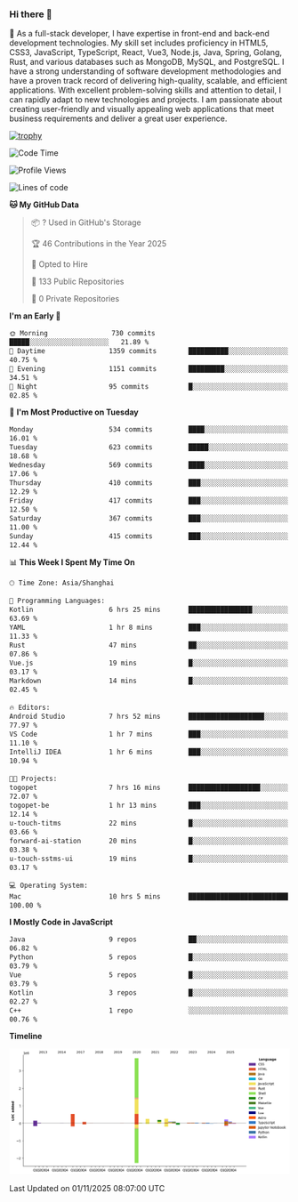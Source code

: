 ### Hi there 👋

🌱 As a full-stack developer, I have expertise in front-end and back-end development technologies. My skill set includes proficiency in HTML5, CSS3, JavaScript, TypeScript, React, Vue3, Node.js, Java, Spring, Golang, Rust, and various databases such as MongoDB, MySQL, and PostgreSQL. I have a strong understanding of software development methodologies and have a proven track record of delivering high-quality, scalable, and efficient applications. With excellent problem-solving skills and attention to detail, I can rapidly adapt to new technologies and projects. I am passionate about creating user-friendly and visually appealing web applications that meet business requirements and deliver a great user experience.

[![trophy](https://github-profile-trophy.vercel.app/?username=elton&rank=SECRET,SSS,SS,S,AAA,AA,A&theme=onedark&no-frame=true&margin-w=10)](https://github.com/ryo-ma/github-profile-trophy)

<!--START_SECTION:waka-->
![Code Time](http://img.shields.io/badge/Code%20Time-2%2C025%20hrs%2043%20mins-blue)

![Profile Views](http://img.shields.io/badge/Profile%20Views-1-blue)

![Lines of code](https://img.shields.io/badge/From%20Hello%20World%20I%27ve%20Written-5.9%20million%20lines%20of%20code-blue)

**🐱 My GitHub Data** 

> 📦 ? Used in GitHub's Storage 
 > 
> 🏆 46 Contributions in the Year 2025
 > 
> 💼 Opted to Hire
 > 
> 📜 133 Public Repositories 
 > 
> 🔑 0 Private Repositories 
 > 
**I'm an Early 🐤** 

```text
🌞 Morning                730 commits         █████░░░░░░░░░░░░░░░░░░░░   21.89 % 
🌆 Daytime                1359 commits        ██████████░░░░░░░░░░░░░░░   40.75 % 
🌃 Evening                1151 commits        █████████░░░░░░░░░░░░░░░░   34.51 % 
🌙 Night                  95 commits          █░░░░░░░░░░░░░░░░░░░░░░░░   02.85 % 
```
📅 **I'm Most Productive on Tuesday** 

```text
Monday                   534 commits         ████░░░░░░░░░░░░░░░░░░░░░   16.01 % 
Tuesday                  623 commits         █████░░░░░░░░░░░░░░░░░░░░   18.68 % 
Wednesday                569 commits         ████░░░░░░░░░░░░░░░░░░░░░   17.06 % 
Thursday                 410 commits         ███░░░░░░░░░░░░░░░░░░░░░░   12.29 % 
Friday                   417 commits         ███░░░░░░░░░░░░░░░░░░░░░░   12.50 % 
Saturday                 367 commits         ███░░░░░░░░░░░░░░░░░░░░░░   11.00 % 
Sunday                   415 commits         ███░░░░░░░░░░░░░░░░░░░░░░   12.44 % 
```


📊 **This Week I Spent My Time On** 

```text
🕑︎ Time Zone: Asia/Shanghai

💬 Programming Languages: 
Kotlin                   6 hrs 25 mins       ████████████████░░░░░░░░░   63.69 % 
YAML                     1 hr 8 mins         ███░░░░░░░░░░░░░░░░░░░░░░   11.33 % 
Rust                     47 mins             ██░░░░░░░░░░░░░░░░░░░░░░░   07.86 % 
Vue.js                   19 mins             █░░░░░░░░░░░░░░░░░░░░░░░░   03.17 % 
Markdown                 14 mins             █░░░░░░░░░░░░░░░░░░░░░░░░   02.45 % 

🔥 Editors: 
Android Studio           7 hrs 52 mins       ███████████████████░░░░░░   77.97 % 
VS Code                  1 hr 7 mins         ███░░░░░░░░░░░░░░░░░░░░░░   11.10 % 
IntelliJ IDEA            1 hr 6 mins         ███░░░░░░░░░░░░░░░░░░░░░░   10.94 % 

🐱‍💻 Projects: 
togopet                  7 hrs 16 mins       ██████████████████░░░░░░░   72.07 % 
togopet-be               1 hr 13 mins        ███░░░░░░░░░░░░░░░░░░░░░░   12.14 % 
u-touch-titms            22 mins             █░░░░░░░░░░░░░░░░░░░░░░░░   03.66 % 
forward-ai-station       20 mins             █░░░░░░░░░░░░░░░░░░░░░░░░   03.38 % 
u-touch-sstms-ui         19 mins             █░░░░░░░░░░░░░░░░░░░░░░░░   03.17 % 

💻 Operating System: 
Mac                      10 hrs 5 mins       █████████████████████████   100.00 % 
```

**I Mostly Code in JavaScript** 

```text
Java                     9 repos             ██░░░░░░░░░░░░░░░░░░░░░░░   06.82 % 
Python                   5 repos             █░░░░░░░░░░░░░░░░░░░░░░░░   03.79 % 
Vue                      5 repos             █░░░░░░░░░░░░░░░░░░░░░░░░   03.79 % 
Kotlin                   3 repos             █░░░░░░░░░░░░░░░░░░░░░░░░   02.27 % 
C++                      1 repo              ░░░░░░░░░░░░░░░░░░░░░░░░░   00.76 % 
```



**Timeline**

![Lines of Code chart](https://raw.githubusercontent.com/elton/elton/main/assets/bar_graph.png)


 Last Updated on 01/11/2025 08:07:00 UTC
<!--END_SECTION:waka-->

<!--
**elton/elton** is a ✨ _special_ ✨ repository because its `README.md` (this file) appears on your GitHub profile.

Here are some ideas to get you started:

- 🔭 I’m currently working on ...
- 🌱 I’m currently learning ...
- 👯 I’m looking to collaborate on ...
- 🤔 I’m looking for help with ...
- 💬 Ask me about ...
- 📫 How to reach me: ...
- 😄 Pronouns: ...
- ⚡ Fun fact: ...
-->
